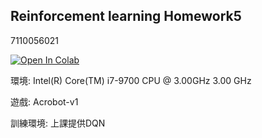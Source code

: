 ## Reinforcement learning Homework5
7110056021 


[![Open In Colab](https://colab.research.google.com/assets/colab-badge.svg)](https://colab.research.google.com/github/EdwardTong899/dqn_pytorch_lightning_tensorboardok_ipynb.py/blob/main/DQN%20pytorch%20lightning%20wuth%20gym%20Acrobot-v.ipynb)

環境: Intel(R) Core(TM) i7-9700 CPU @ 3.00GHz   3.00 GHz
  
遊戲: Acrobot-v1
  
訓練環境: 上課提供DQN

